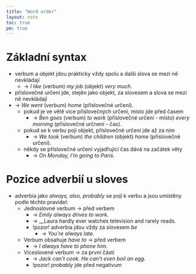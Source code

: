 ```yaml
---
title: "Word order"
layout: note
toc: true
pm: true
---
```

# Základní syntax
- verbum a objekt jdou prakticky vždy spolu a další slova se mezi ně nevkládají
    - -> _I like_ (verbum) _my job_ (objekt) _very much._
- příslovečné určení jde, stejěn jako objekt, za slovesem a slova se mezi ně nevkládají
- -> _We went_ (verbum) _home_ (příslovečné určení).
    - pokud je ve větě více příslovečných určení, místo jde před časem
        - -> _Ben goes_ (verbum) _to work_ (příslovečné určení - místo) _every morning_ (příslovečné určnení - čas).
    - pokud se k verbu pojí objekt, příslovečné určení jde až za ním
        - -> _We took_ (verbum) _the children_ (objekt) _home_ (příslovečné určení).
    - někdy se příslovečné určení vyjadřující čas dává na začátek věty
        - -> _On Monday, I'm going to Paris._
# Pozice adverbií u sloves
- adverbia jako _always, also, probably_ se pojí k verbu a jsou umístěny podle těchto pravidel:
    - Jednoslovné verbum -> před verbem
        - -> _Emily always drives to work._
        - -> __Laura hardly ever watches television and rarely reads.
        - !pozor! adverbia jdou vždy za slovesem _be_
            - -> _You're always late._
    - Verbum obsahuje _have to_ -> před verbem 
        - -> _I always have to phone him._
    - Víceslovené verbum -> za první částí
        - -> _Jack can't cook. He can't even boil an egg._
        - !pozor! _probably_ jde před negativum